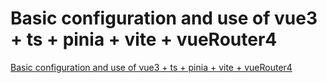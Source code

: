 # Basic configuration and use of vue3 + ts + pinia + vite + vueRouter4
[Basic configuration and use of vue3 + ts + pinia + vite + vueRouter4](https://aiwithcloud.com/2022/09/15/basic_configuration_and_use_of_vue3__ts__pinia__vite__vuerouter4/)
